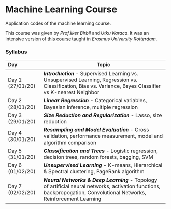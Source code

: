 # Machine Learning Course
Application codes of the machine learning course.

This course was given by *Prof.İlker Birbil* and *Utku Karaca*. It was an intensive version of [this course](https://courses.eur.nl/#/2019-2020/detail/FEM31002) taught in *Erasmus University Rotterdam*.



### Syllabus

| Day               | Topic                                                        |
| :----------------- | ------------------------------------------------------------ |
| Day 1 (27/01/20)  | <strong>*Introduction*</strong> - Supervised Learning vs. Unsupervised Learning, Regression vs. Classification, Bias vs. Variance, Bayes Classifier vs K-nearest Neighbor |
| Day 2 (28/01/20)  | <strong>*Linear Regression*</strong> - Categorical variables, Bayesian inference, multiple regression |
| Day 3 (29/01/20)  | <strong>*Size Reduction and Regularization*</strong> - Lasso, size reduction |
| Day 4 (30/01/20)  | <strong>*Resampling and Model Evaluation*</strong> - Cross validation, performance measurement, model and algorithm comparison |
| Day 5 (31/01/20)  | <strong>*Classification and Trees*</strong> - Logistic regression, decision trees, random forests, bagging, SVM |
| Day 6 (01/02/20)  | <strong>*Unsupervised Learning*</strong> - K-means, Hierarchical & Spectral clustering, PageRank algorithm |
| Day 7 (02/02/20)  | <strong>*Neural Networks & Deep Learning*</strong> - Topology of artificial neural networks, activation functions, backpropogation, Convolutional Networks, Reinforcement Learning |
